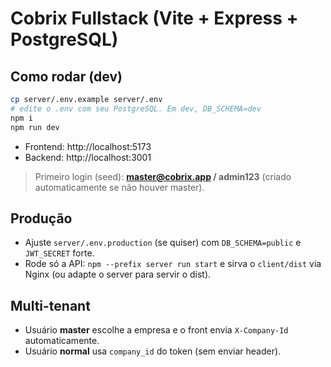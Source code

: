 # Cobrix Fullstack (Vite + Express + PostgreSQL)

## Como rodar (dev)
```bash
cp server/.env.example server/.env
# edite o .env com seu PostgreSQL. Em dev, DB_SCHEMA=dev
npm i
npm run dev
```
- Frontend: http://localhost:5173
- Backend:  http://localhost:3001

> Primeiro login (seed): **master@cobrix.app / admin123** (criado automaticamente se não houver master).

## Produção
- Ajuste `server/.env.production` (se quiser) com `DB_SCHEMA=public` e `JWT_SECRET` forte.
- Rode só a API: `npm --prefix server run start` e sirva o `client/dist` via Nginx (ou adapte o server para servir o dist).

## Multi-tenant
- Usuário **master** escolhe a empresa e o front envia `X-Company-Id` automaticamente.
- Usuário **normal** usa `company_id` do token (sem enviar header).
